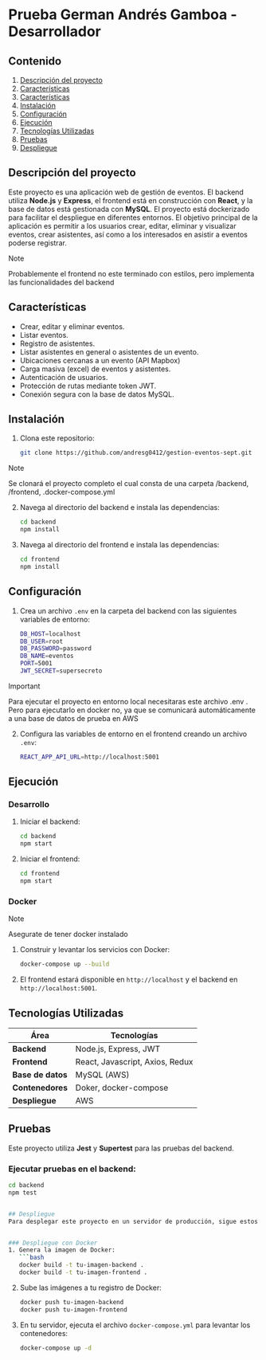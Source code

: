 # Prueba German Andrés Gamboa - Desarrollador


## Contenido
1. [Descripción del proyecto](#descripción-del-proyecto)
2. [Características](#características)
3. [Características](#características)
4. [Instalación](#instalación)
5. [Configuración](#configuración)
6. [Ejecución](#ejecución)
7. [Tecnologías Utilizadas](#tecnologías-utilizadas)
8. [Pruebas](#pruebas)
9. [Despliegue](#despliegue)


## Descripción del proyecto
Este proyecto es una aplicación web de gestión de eventos. El backend utiliza **Node.js** y **Express**, el frontend está en construcción con **React**, y la base de datos está gestionada con **MySQL**. El proyecto está dockerizado para facilitar el despliegue en diferentes entornos. El objetivo principal de la aplicación es permitir a los usuarios crear, editar, eliminar y visualizar eventos, crear asistentes, así como a los interesados en asistir a eventos poderse registrar.


>[!NOTE]
>Probablemente el frontend no este terminado con estilos, pero implementa las funcionalidades del backend


## Características
- Crear, editar y eliminar eventos.
- Listar eventos.
- Registro de asistentes.
- Listar asistentes en general o asistentes de un evento.
- Ubicaciones cercanas a un evento (API Mapbox)
- Carga masiva (excel) de eventos y asistentes.
- Autenticación de usuarios.
- Protección de rutas mediante token JWT.
- Conexión segura con la base de datos MySQL.



## Instalación

1. Clona este repositorio:
   ```bash
   git clone https://github.com/andresg0412/gestion-eventos-sept.git
   ```

>[!NOTE]
>Se clonará el proyecto completo el cual consta de una carpeta /backend, /frontend, .docker-compose.yml


2. Navega al directorio del backend e instala las dependencias:
   ```bash
   cd backend
   npm install
   ```


3. Navega al directorio del frontend e instala las dependencias:
   ```bash
   cd frontend
   npm install
   ```


## Configuración
1. Crea un archivo `.env` en la carpeta del backend con las siguientes variables de entorno:
   ```bash
   DB_HOST=localhost
   DB_USER=root
   DB_PASSWORD=password
   DB_NAME=eventos
   PORT=5001
   JWT_SECRET=supersecreto
   ```
   
>[!IMPORTANT]
>Para ejecutar el proyecto en entorno local necesitaras este archivo .env . 
> Pero para ejecutarlo en docker no, ya que se comunicará automáticamente a una base de datos de prueba en AWS


2. Configura las variables de entorno en el frontend creando un archivo `.env`:
   ```bash
   REACT_APP_API_URL=http://localhost:5001
   ```


## Ejecución

### Desarrollo
1. Iniciar el backend:
   ```bash
   cd backend
   npm start
   ```

2. Iniciar el frontend:
   ```bash
   cd frontend
   npm start
   ```


### Docker

>[!NOTE]
>Asegurate de tener docker instalado

1. Construir y levantar los servicios con Docker:
   ```bash
   docker-compose up --build
   ```

2. El frontend estará disponible en `http://localhost` y el backend en `http://localhost:5001`.



## Tecnologías Utilizadas

| Área              | Tecnologías                                      |
| ----------------- | ------------------------------------------------ |
| **Backend**       | Node.js, Express, JWT                            |
| **Frontend**      | React, Javascript, Axios, Redux                  |
| **Base de datos** | MySQL (AWS)                                      |
| **Contenedores**  | Doker, docker-compose                            |
| **Despliegue**    | AWS                                              |

## Pruebas
Este proyecto utiliza **Jest** y **Supertest** para las pruebas del backend.


### Ejecutar pruebas en el backend:
```bash
cd backend
npm test


## Despliegue
Para desplegar este proyecto en un servidor de producción, sigue estos pasos:


### Despliegue con Docker
1. Genera la imagen de Docker:
   ```bash
   docker build -t tu-imagen-backend .
   docker build -t tu-imagen-frontend .
   ```

2. Sube las imágenes a tu registro de Docker:
   ```bash
   docker push tu-imagen-backend
   docker push tu-imagen-frontend
   ```

3. En tu servidor, ejecuta el archivo `docker-compose.yml` para levantar los contenedores:
   ```bash
   docker-compose up -d
   ```

